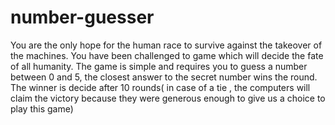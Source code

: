 # number-guesser
You are the only hope for the human race to survive against the takeover of the machines.
You have been challenged to game which will decide the fate of all humanity.
The game is simple and requires you to guess a number between 0 and 5, the closest answer to the secret number wins the round.
The winner is decide after 10 rounds( in case of a tie , the computers will claim the victory because they were generous enough to give us a choice to play this game)
